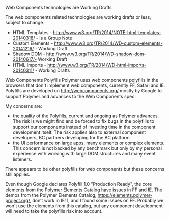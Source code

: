 Web Components technologies are Working Drafts

The web components related technologies are working drafts or less, subject to change
-   HTML Templates - http://www.w3.org/TR/2014/NOTE-html-templates-20140318/ - is a Group Note
-   Custom Elements - http://www.w3.org/TR/2014/WD-custom-elements-20141216/ - Working Draft
-   Shadow DOM - http://www.w3.org/TR/2014/WD-shadow-dom-20140617/- Working Draft
-   HTML Imports - http://www.w3.org/TR/2014/WD-html-imports-20140311/ - Working Drafts

Web Components Polyfills
Polymer uses web components polyfills in the browsers that don't implement web components, currently FF, Safari and IE.
Polyfills are developed on http://webcomponents.org/ mostly by Google to support Polymer and advances to the Web Components spec.

My concerns are:
-   the quality of the Polyfills, current and ongoing as Polymer advances.
The risk is we might find and be forced to fix bugs in the polyfills to support our components instead of investing time in the component development itself.
The risk applies also to external component developers, BC partners developing for the BC platform.
-   the UI performance on large apps, many elements or complex elements.
This concern is not backed by any benchmark but only by my personal experience with working with large DOM structures and many event listeners.

There appears to be other polyfills for web components but these concerns still applies.
  
Even though Google declares Polyfill 1.0 "Production Ready", the core elements from the Polymer Elements Catalog have issues in FF and IE.
The demos from the Polymer Elements Catalog, https://elements.polymer-project.org/, don’t work in IE11, and I found some issues on FF.
Probably we won't use the elements from this catalog, but any component development will need to take the polyfills risk into account.
